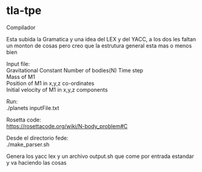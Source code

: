 # tla-tpe

Compilador<br />

Esta subida la Gramatica y una idea del LEX y del YACC, a los dos les faltan un monton de cosas pero creo que la estrutura general esta mas o menos bien<br />

Input file:<br />
Gravitational Constant Number of bodies(N) Time step<br />
Mass of M1<br />
Position of M1 in x,y,z co-ordinates<br />
Initial velocity of M1 in x,y,z components<br />
  
  
Run:<br />
./planets inputFile.txt<br />

Rosetta code:<br />
https://rosettacode.org/wiki/N-body_problem#C<br />


Desde el directorio fede: <br />
./make_parser.sh <br />

Genera los yacc lex y un archivo output.sh que come por entrada estandar y va haciendo las cosas <br />

